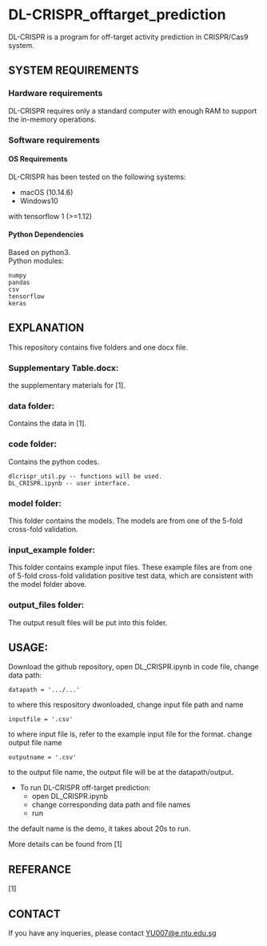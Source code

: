 # DL-CRISPR_offtarget_prediction
DL-CRISPR is a program for off-target activity prediction in CRISPR/Cas9 system. 

## SYSTEM REQUIREMENTS

### Hardware requirements
DL-CRISPR requires only a standard computer with enough RAM to support the in-memory operations.

### Software requirements

#### OS Requirements

DL-CRISPR has been tested on the following systems:

* macOS (10.14.6)
* Windows10

 with tensorflow 1 (>=1.12)

#### Python Dependencies

Based on python3.  
Python modules:  
```
numpy  
pandas  
csv  
tensorflow 
keras
```

## EXPLANATION
This repository contains five folders and one docx file.

### Supplementary Table.docx:
the supplementary materials for [1].

### data folder:
Contains the data in [1].

### code folder:
Contains the python codes.  
```
dlcrispr_util.py -- functions will be used.  
DL_CRISPR.ipynb -- user interface.  
```
### model folder:
This folder contains the models. The models are from one of the 5-fold cross-fold validation.

### input_example folder:
This folder contains example input files. These example files are from one of 5-fold cross-fold validation positive test data, which are consistent with the model folder above.

### output_files folder:
The output result files will be put into this folder.


## USAGE:
  
Download the github repository, open DL_CRISPR.ipynb in code file, change data path:  
```
datapath = '.../...'
```
to where this respository dwonloaded,
change input file path and name
```
inputfile = '.csv' 
```
to where input file is, refer to the example input file for the format.
change output file name
```
outputname = '.csv'
```
to the output file name, the output file will be at the datapath/output.

* To run DL-CRISPR off-target prediction:
  - open DL_CRISPR.ipynb
  - change corresponding data path and file names
  - run
 
the default name is the demo, it takes about 20s to run.

More details can be found from [1]

## REFERANCE
[1] 
## CONTACT
If you have any inqueries, please contact YU007@e.ntu.edu.sg
